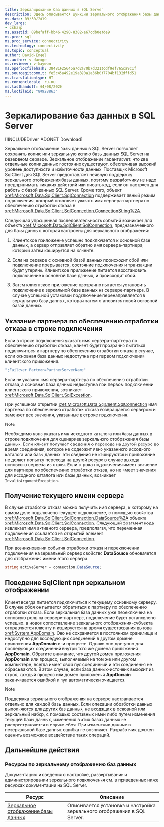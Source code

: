 ```yaml
---
title: Зеркалирование баз данных в SQL Server
description: Здесь описываются функции зеркального отображения базы данных.
ms.date: 09/30/2019
dev_langs:
- csharp
ms.assetid: 89befaff-bb46-4290-8382-e67cdb0e3de9
ms.prod: sql
ms.prod_service: connectivity
ms.technology: connectivity
ms.topic: conceptual
author: David-Engel
ms.author: v-daenge
ms.reviewer: v-kaywon
ms.openlocfilehash: 38481625645a7d2a70b7d3212cdf9ef765ca9c1f
ms.sourcegitcommit: fe5c45a492e19a320a1a36b037704bf132dffd51
ms.translationtype: HT
ms.contentlocale: ru-RU
ms.lasthandoff: 04/08/2020
ms.locfileid: "80928863"
---
```

# <a name="database-mirroring-in-sql-server"></a>Зеркалирование баз данных в SQL Server

[!INCLUDE[Driver_ADONET_Download](../../../includes/driver_adonet_download.md)]

Зеркальное отображение базы данных в SQL Server позволяет сохранять копию или зеркальную копию базы данных SQL Server на резервном сервере. Зеркальное отображение гарантирует, что две отдельные копии данных постоянно существуют, обеспечивая высокий уровень доступности и избыточности данных. Поставщик Microsoft SqlClient для SQL Server предоставляет неявную поддержку зеркального отображения базы данных, поэтому разработчику не надо предпринимать никаких действий или писать код, если он настроен для работы с базой данных SQL Server. Кроме того, объект <xref:Microsoft.Data.SqlClient.SqlConnection> поддерживает явный режим подключения, который позволяет указать имя сервера-партнера по обеспечению отработки отказа в <xref:Microsoft.Data.SqlClient.SqlConnection.ConnectionString%2A>.  
  
Следующая упрощенная последовательность событий возникает для объекта <xref:Microsoft.Data.SqlClient.SqlConnection>, предназначенного для базы данных, которая настроена для зеркального отображения:  
  
1. Клиентское приложение успешно подключается к основной базе данных, а сервер отправляет обратно имя сервера-партнера, который затем кэшируется на клиенте.  
  
2. Если на сервере с основной базой данных происходит сбой или подключение прерывается, состояние подключения и транзакции будет утеряно. Клиентское приложение пытается восстановить подключение к основной базе данных, и происходит сбой.  
  
3. Затем клиентское приложение прозрачно пытается установить подключение к зеркальной базе данных на сервере-партнере. В случае успешной установки подключение перенаправляется в зеркальную базу данных, которая затем становится новой основной базой данных.  
  
## <a name="specifying-the-failover-partner-in-the-connection-string"></a>Указание партнера по обеспечению отработки отказа в строке подключения  
Если в строке подключения указать имя сервера-партнера по обеспечению отработки отказа, клиент будет прозрачно пытаться подключиться к партнеру по обеспечению отработки отказа в случае, если основная база данных недоступна при первом подключении клиентского приложения.  
  
```csharp
";Failover Partner=PartnerServerName"  
```  
  
Если не указано имя сервера-партнера по обеспечению отработки отказа, а основная база данных недоступна при первом подключении клиентского приложения, возникает <xref:Microsoft.Data.SqlClient.SqlException>.  
  
При успешном открытии <xref:Microsoft.Data.SqlClient.SqlConnection> имя партнера по обеспечению отработки отказа возвращается сервером и заменяет все значения, указанные в строке подключения.  
  
> [!NOTE]
>  Необходимо явно указать имя исходного каталога или базы данных в строке подключения для сценариев зеркального отображения базы данных. Если клиент получает сведения о переходе на другой ресурс во время соединения, которое не содержит явно указанного исходного каталога или базы данных, эти сведения не кэшируются и приложение не делает попытку перехода на другой ресурс в случае выхода основного сервера из строя. Если строка подключения имеет значение для партнера по обеспечению отработки отказа, но не имеет значения для исходного каталога или базы данных, возникает `InvalidArgumentException`.  
  
## <a name="retrieving-the-current-server-name"></a>Получение текущего имени сервера  
В случае отработки отказа можно получить имя сервера, к которому на самом деле подключено текущее подключение, с помощью свойства <xref:Microsoft.Data.SqlClient.SqlConnection.DataSource%2A> объекта <xref:Microsoft.Data.SqlClient.SqlConnection>. Следующий фрагмент кода извлекает имя активного сервера, предполагая, что переменная подключения ссылается на открытый элемент <xref:Microsoft.Data.SqlClient.SqlConnection>.  
  
При возникновении события отработки отказа и переключении подключения на зеркальный сервер свойство **DataSource** обновляется для отображения имени этого сервера.  
  
```csharp  
string activeServer = connection.DataSource;  
```  
  
## <a name="sqlclient-mirroring-behavior"></a>Поведение SqlClient при зеркальном отображении  
Клиент всегда пытается подключиться к текущему основному серверу. В случае сбоя он пытается обратиться к партнеру по обеспечению отработки отказа. Если зеркальная база данных уже переключена на основную роль на сервере-партнере, подключение будет установлено успешно, а новое сопоставление зеркального отображения-субъекта отправляется клиенту и кэшируется на время существования вызова <xref:System.AppDomain>. Оно не сохраняется в постоянном хранилище и недоступно для последующих соединений в другом домене приложения **AppDomain** или процессе. Однако оно доступно для последующих соединений внутри того же домена приложения **AppDomain**. Обратите внимание, что другой домен приложения **AppDomain** или процесс, выполняемый на том же или другом компьютере, всегда имеет свой пул соединений и эти соединения не сбрасываются. В этом случае, если база данных-источник выходит из строя, каждый процесс или домен приложения **AppDomain** заканчивается ошибкой и пул автоматически очищается.  
  
> [!NOTE]
>  Поддержка зеркального отображения на сервере настраивается отдельно для каждой базы данных. Если операции обработки данных выполняются для других баз данных, не входящих в основной или зеркальный набор, с помощью составных имен либо путем изменения текущей базы данных, изменения в этих базах данных не распространяются в случае сбоя. При изменении данных в незеркальной базе данных ошибка не возникает. Разработчик должен оценить возможное воздействие таких операций.  
  
## <a name="next-steps"></a>Дальнейшие действия
### <a name="database-mirroring-resources"></a>Ресурсы по зеркальному отображению баз данных  
Документацию и сведения о настройке, развертывании и администрировании зеркального подключения см. в приведенных ниже ресурсах документации на SQL Server.  
  
|Ресурс|Описание|  
|--------------|-----------------|  
|[Зеркальное отображение базы данных](../../../database-engine/database-mirroring/database-mirroring-sql-server.md)|Описывается установка и настройка зеркального отображения в SQL Server.|  
